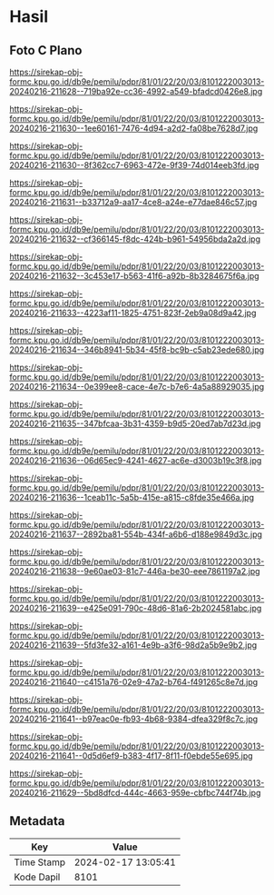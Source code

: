 # Hasil

## Foto C Plano

https://sirekap-obj-formc.kpu.go.id/db9e/pemilu/pdpr/81/01/22/20/03/8101222003013-20240216-211628--719ba92e-cc36-4992-a549-bfadcd0426e8.jpg

https://sirekap-obj-formc.kpu.go.id/db9e/pemilu/pdpr/81/01/22/20/03/8101222003013-20240216-211630--1ee60161-7476-4d94-a2d2-fa08be7628d7.jpg

https://sirekap-obj-formc.kpu.go.id/db9e/pemilu/pdpr/81/01/22/20/03/8101222003013-20240216-211630--8f362cc7-6963-472e-9f39-74d014eeb3fd.jpg

https://sirekap-obj-formc.kpu.go.id/db9e/pemilu/pdpr/81/01/22/20/03/8101222003013-20240216-211631--b33712a9-aa17-4ce8-a24e-e77dae846c57.jpg

https://sirekap-obj-formc.kpu.go.id/db9e/pemilu/pdpr/81/01/22/20/03/8101222003013-20240216-211632--cf366145-f8dc-424b-b961-54956bda2a2d.jpg

https://sirekap-obj-formc.kpu.go.id/db9e/pemilu/pdpr/81/01/22/20/03/8101222003013-20240216-211632--3c453e17-b563-41f6-a92b-8b3284675f6a.jpg

https://sirekap-obj-formc.kpu.go.id/db9e/pemilu/pdpr/81/01/22/20/03/8101222003013-20240216-211633--4223af11-1825-4751-823f-2eb9a08d9a42.jpg

https://sirekap-obj-formc.kpu.go.id/db9e/pemilu/pdpr/81/01/22/20/03/8101222003013-20240216-211634--346b8941-5b34-45f8-bc9b-c5ab23ede680.jpg

https://sirekap-obj-formc.kpu.go.id/db9e/pemilu/pdpr/81/01/22/20/03/8101222003013-20240216-211634--0e399ee8-cace-4e7c-b7e6-4a5a88929035.jpg

https://sirekap-obj-formc.kpu.go.id/db9e/pemilu/pdpr/81/01/22/20/03/8101222003013-20240216-211635--347bfcaa-3b31-4359-b9d5-20ed7ab7d23d.jpg

https://sirekap-obj-formc.kpu.go.id/db9e/pemilu/pdpr/81/01/22/20/03/8101222003013-20240216-211636--06d65ec9-4241-4627-ac6e-d3003b19c3f8.jpg

https://sirekap-obj-formc.kpu.go.id/db9e/pemilu/pdpr/81/01/22/20/03/8101222003013-20240216-211636--1ceab11c-5a5b-415e-a815-c8fde35e466a.jpg

https://sirekap-obj-formc.kpu.go.id/db9e/pemilu/pdpr/81/01/22/20/03/8101222003013-20240216-211637--2892ba81-554b-434f-a6b6-d188e9849d3c.jpg

https://sirekap-obj-formc.kpu.go.id/db9e/pemilu/pdpr/81/01/22/20/03/8101222003013-20240216-211638--9e60ae03-81c7-446a-be30-eee7861197a2.jpg

https://sirekap-obj-formc.kpu.go.id/db9e/pemilu/pdpr/81/01/22/20/03/8101222003013-20240216-211639--e425e091-790c-48d6-81a6-2b2024581abc.jpg

https://sirekap-obj-formc.kpu.go.id/db9e/pemilu/pdpr/81/01/22/20/03/8101222003013-20240216-211639--5fd3fe32-a161-4e9b-a3f6-98d2a5b9e9b2.jpg

https://sirekap-obj-formc.kpu.go.id/db9e/pemilu/pdpr/81/01/22/20/03/8101222003013-20240216-211640--c4151a76-02e9-47a2-b764-f491265c8e7d.jpg

https://sirekap-obj-formc.kpu.go.id/db9e/pemilu/pdpr/81/01/22/20/03/8101222003013-20240216-211641--b97eac0e-fb93-4b68-9384-dfea329f8c7c.jpg

https://sirekap-obj-formc.kpu.go.id/db9e/pemilu/pdpr/81/01/22/20/03/8101222003013-20240216-211641--0d5d6ef9-b383-4f17-8f11-f0ebde55e695.jpg

https://sirekap-obj-formc.kpu.go.id/db9e/pemilu/pdpr/81/01/22/20/03/8101222003013-20240216-211629--5bd8dfcd-444c-4663-959e-cbfbc744f74b.jpg


## Metadata

| Key        | Value               |
| ---------- | ------------------- |
| Time Stamp | 2024-02-17 13:05:41 |
| Kode Dapil | 8101                |



